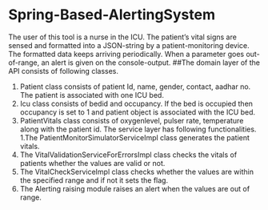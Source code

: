 # Spring-Based-AlertingSystem
The user of this tool is a nurse in the ICU. The patient’s vital signs are sensed and formatted into a JSON-string by a patient-monitoring device. The formatted data keeps arriving periodically. When a parameter goes out-of-range, an alert is given on the console-output.
##The domain layer of the API consists of following classes.
1. Patient class consists of patient Id, name, gender, contact, aadhar no. The patient is associated with one ICU bed. 
2. Icu class consists of bedid and occupancy. If the bed is occupied then occupancy is set to 1 and patient object is associated with the ICU bed.
3. PatientVitals class consists of oxygenlevel, pulser rate, temperature along with the patient id.
The service layer has following functionalities.
1.The PatientMonitorSimulatorServiceImpl class generates the patient vitals.
2. The VitalValidationServiceForErrorsImpl class checks the vitals of patients whether the values are valid or not. 
3. The VitalCheckServiceImpl class checks whether the values are within the specified range and if not it sets the flag.
4. The Alerting raising module raises an alert when the values are out of range.
